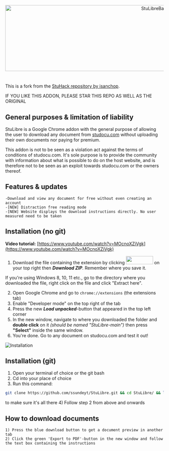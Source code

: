 <p align="center">
<img width="1000" height="210" alt="StuLibreBannerSmaller" src="https://github.com/user-attachments/assets/4f74b343-ddce-4db2-937f-973c0d23cae8" />
</p>

#

This is a fork from the [StuHack repository by isanchop](https://github.com/isanchop/stuhack).

IF YOU LIKE THIS ADDON, PLEASE STAR THIS REPO AS WELL AS THE ORIGINAL

## General purposes & limitation of liability

StuLibre is a Google Chrome addon with the general purpose of allowing the user to download any document from [studocu.com](https://studocu.com/) without uploading their own documents nor paying for premium. 

This addon is not to be seen as a violation act against the terms of conditions of studocu.com. It's sole purpose is to provide the community with information about what is possible to do on the host website, and is therefore not to be seen as an exploit towards studocu.com or the owners thereof. 

## Features & updates
  
    -Download and view any document for free without even creating an account
    -[NEW] Distraction free reading mode
    -[NEW] Website displays the download instructions directly. No user measured need to be taken 

## Installation (no git)

**Video tutorial:** [https://www.youtube.com/watch?v=MOcnoXZiVgk](https://www.youtube.com/watch?v=MOcnoXZiVgk)

1) Download the file containing the extension by clicking <img width="86" height="26" src="https://github.com/user-attachments/assets/398b22ba-82f1-4107-be82-668e88bed334" />
on your top right then **_Download ZIP_**. Remember where you save it.

If you're using Windows 8, 10, 11 etc., go to the directory where you downloaded the file, right click on the file and click "Extract here".

2) Open Google Chrome and go to ```chrome://extensions``` (the extensions tab)
3) Enable "Developer mode" on the top right of the tab
4) Press the new **_Load unpacked_**-button that appeared in the top left corner
5) In the new window, navigate to where you downloaded the folder and **double click** on it _(should be named "StuLibre-main")_ then press **"Select"** inside the same window.
6) You're done. Go to any document on studocu.com and test it out!
   
  ![Installation](https://user-images.githubusercontent.com/67743899/149144506-714a84a0-cd10-4155-91fe-20c39753b578.jpg)

  ## Installation (git)

1) Open your terminal of choice or the git bash 
2) Cd into your place of choice
3) Run this command:
```bash
git clone https://github.com/ssundeyt/StuLibre.git && cd StuLibre/ && ls
```
to make sure it's all there
4) Follow step 2 from above and onwards

    
## How to download documents
  
    1) Press the blue download button to get a document preview in another tab
    2) Click the green 'Export to PDF'-button in the new window and follow the text box containing the instructions
